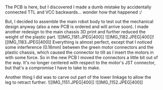 The PCB is here, but I discovered I made a dumb mistake by accidentally connected TTL and VCC backwards... wonder how that happened :/

But, I decided to assemble the main robot body to test out the mechanical design anyway (also a new PCB is ordered and will arrive soon). I made another redesign to the main chassis 3D print and further reduced the weight of the plastic part.
![[IMG_1181.JPEG|400]]
![[IMG_1182.JPEG|400]]![[IMG_1183.JPEG|400]]
Everything is almost perfect, except that I noticed some interference (0.16mm) between the green motor connectors and the plastic chassis, which caused the connector to tilt as I insert the motors in with some force. So in the new PCB I moved the connectors a little bit out of the way. It's no longer centered with respect to the motor's JST connector, but that's a compromise I have to take to make.


Another thing I did was to carve out part of the lower linkage to allow the leg to retract further. 
![[IMG_1151.JPEG|400]]
![[IMG_1152.JPEG|400]]